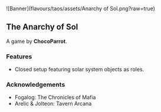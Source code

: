 ![Banner](flavours/taos/assets/Anarchy of Sol.png?raw=true)
## The Anarchy of Sol
A game by **ChocoParrot**.

### Features
- Closed setup featuring solar system objects as roles.

### Acknowledgements
- Fogalog: The Chronicles of Mafia
- Arelic & Jolteon: Tavern Arcana
